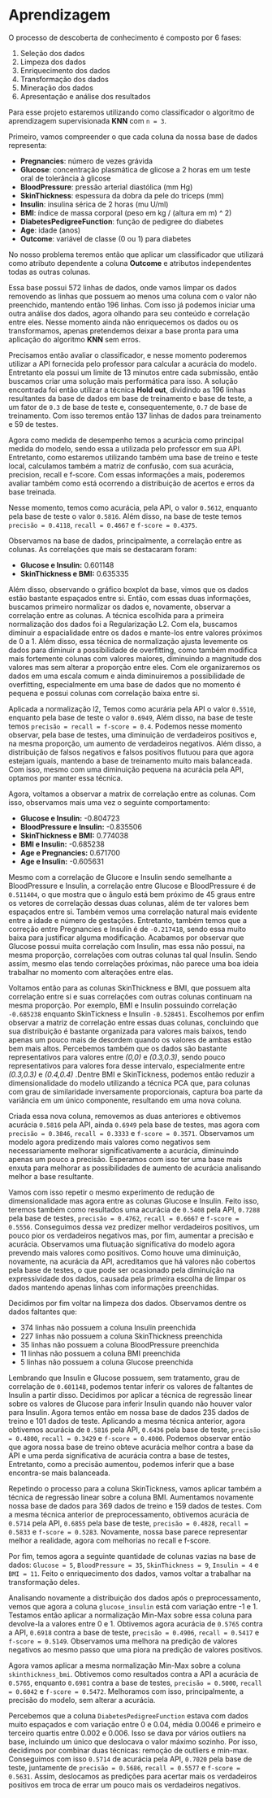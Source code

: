 # Aprendizagem

O processo de descoberta de conhecimento é composto por 6 fases:

1. Seleção dos dados
2. Limpeza dos dados
3. Enriquecimento dos dados
4. Transformação dos dados
5. Mineração dos dados
6. Apresentação e análise dos resultados

Para esse projeto estaremos utilizando como classificador o algoritmo de aprendizagem supervisionada **KNN** com `n = 3`.

Primeiro, vamos compreender o que cada coluna da nossa base de dados representa:

- **Pregnancies**: número de vezes grávida
- **Glucose**: concentração plasmática de glicose a 2 horas em um teste oral de tolerância à glicose
- **BloodPressure**: pressão arterial diastólica (mm Hg)
- **SkinThickness**: espessura da dobra da pele do tríceps (mm)
- **Insulin**: insulina sérica de 2 horas (mu U/ml)
- **BMI**: índice de massa corporal (peso em kg / (altura em m) ^ 2)
- **DiabetesPedigreeFunction**: função de pedigree do diabetes
- **Age**: idade (anos)
- **Outcome**: variável de classe (0 ou 1) para diabetes

No nosso problema teremos então que aplicar um classificador que utilizará como atributo dependente a coluna **Outcome** e atributos independentes todas as outras colunas.

Essa base possui 572 linhas de dados, onde vamos limpar os dados removendo as linhas que possuem ao menos uma coluna com o valor não preenchido, mantendo então 196 linhas. Com isso já podemos iniciar uma outra análise dos dados, agora olhando para seu conteúdo e correlação entre eles. Nesse momento ainda não enriquecemos os dados ou os transformamos, apenas pretendemos deixar a base pronta para uma aplicação do algoritmo **KNN** sem erros.

Precisamos então avaliar o classificador, e nesse momento poderemos utilizar a API fornecida pelo professor para calcular a acurácia do modelo. Entretanto ela possui um limite de 13 minutos entre cada submissão, então buscamos criar uma solução mais performática para isso. A solução encontrada foi então utilizar a técnica **Hold out**, dividindo as 196 linhas resultantes da base de dados em base de treinamento e base de teste, a um fator de `0.3` de base de teste e, consequentemente, `0.7` de base de treinamento. Com isso teremos então 137 linhas de dados para treinamento e 59 de testes.

Agora como medida de desempenho temos a acurácia como principal medida do modelo, sendo essa a utilizada pelo professor em sua API. Entretanto, como estaremos utilizando também uma base de treino e teste local, calculamos também a matriz de confusão, com sua acurácia, precision, recall e f-score. Com essas informações a mais, poderemos avaliar também como está ocorrendo a distribuição de acertos e erros da base treinada.

Nesse momento, temos como acurácia, pela API, o valor `0.5612`, enquanto pela base de teste o valor `0.5816`. Além disso, na base de teste temos `precisão = 0.4118`, `recall = 0.4667` e `f-score = 0.4375`.

Observamos na base de dados, principalmente, a correlação entre as colunas. As correlações que mais se destacaram foram:

- **Glucose e Insulin:** 0.601148
- **SkinThickness e BMI:** 0.635335

Além disso, observando o gráfico boxplot da base, vimos que os dados estão bastante espaçados entre si. Então, com essas duas informações, buscamos primeiro normalizar os dados e, novamente, observar a correlação entre as colunas. A técnica escolhida para a primeira normalização dos dados foi a Regularização L2. Com ela, buscamos diminuir a espacialidade entre os dados e mante-los entre valores próximos de 0 a 1. Além disso, essa técnica de normalização ajusta levemente os dados para diminuir a possibilidade de overfitting, como também modifica mais fortemente colunas com valores maiores, diminuindo a magnitude dos valores mas sem alterar a proporção entre eles. Com ele organizaremos os dados em uma escala comum e ainda diminuiremos a possibilidade de overfitting, especialmente em uma base de dados que no momento é pequena e possui colunas com correlação baixa entre si.

Aplicada a normalização l2, Temos como acurária pela API o valor `0.5510`, enquanto pela base de teste o valor `0.6949`, Além disso, na base de teste temos `precisão = recall = f-score = 0.4`. Podemos nesse momento observar, pela base de testes, uma diminuição de verdadeiros positivos e, na mesma proporção, um aumento de verdadeiros negativos. Além disso, a distribuição de falsos negativos e falsos positivos flutuou para que agora estejam iguais, mantendo a base de treinamento muito mais balanceada. Com isso, mesmo com uma diminuição pequena na acurácia pela API, optamos por manter essa técnica.

Agora, voltamos a observar a matrix de correlação entre as colunas. Com isso, observamos mais uma vez o seguinte comportamento:

- **Glucose e Insulin:** -0.804723
- **BloodPressure e Insulin:** -0.835506
- **SkinThickness e BMI:** 0.774038
- **BMI e Insulin:** -0.685238
- **Age e Pregnancies:** 0.671700
- **Age e Insulin:** -0.605631

Mesmo com a correlação de Glucore e Insulin sendo semelhante a BloodPressure e Insulin, a correlação entre Glucose e BloodPressure é de `0.511404`, o que mostra que o ângulo está bem próximo de 45 graus entre os vetores de correlação dessas duas colunas, além de ter valores bem espaçados entre si. Também vemos uma correlação natural mais evidente entre a idade e número de gestações. Entretanto, também temos que a correção entre Pregnancies e Insulin é de `-0.217418`, sendo essa muito baixa para justificar alguma modificação. Acabamos por observar que Glucose possui muita correlação com Insulin, mas essa não possui, na mesma proporção, correlações com outras colunas tal qual Insulin. Sendo assim, mesmo elas tendo correlações próximas, não parece uma boa ideia trabalhar no momento com alterações entre elas.

Voltamos então para as colunas SkinThickness e BMI, que possuem alta correlação entre si e suas correlações com outras colunas continuam na mesma proporção. Por exemplo, BMI e Insulin possuindo correlação `-0.685238` enquanto SkinTickness e Insulin `-0.528451`. Escolhemos por enfim observar a matriz de correlação entre essas duas colunas, concluindo que sua distribuição é bastante organizada para valores mais baixos, tendo apenas um pouco mais de desordem quando os valores de ambas estão bem mais altos. Percebemos também que os dados são bastante representativos para valores entre _(0,0)_ e _(0.3,0.3)_, sendo pouco representativos para valores fora desse intervalo, especialmente entre _(0.3,0.3)_ e _(0.4,0.4)_ .Dentre BMI e SkinTickness, podemos então reduzir a dimensionalidade do modelo utilizando a técnica PCA que, para colunas com grau de similaridade inversamente proporcionais, captura boa parte da variância em um único componente, resultando em uma nova coluna.

Criada essa nova coluna, removemos as duas anteriores e obtivemos acurácia `0.5816` pela API, ainda `0.6949` pela base de testes, mas agora com `precisão = 0.3846`, `recall = 0.3333` e `f-score = 0.3571`. Observamos um modelo agora predizendo mais valores como negativos sem necessariamente melhorar significativamente a acurácia, diminuindo apenas um pouco a precisão. Esperamos com isso ter uma base mais enxuta para melhorar as possibilidades de aumento de acurácia analisando melhor a base resultante.

Vamos com isso repetir o mesmo experimento de redução de dimensionalidade mas agora entre as colunas Glucose e Insulin. Feito isso, teremos também como resultados uma acurácia de `0.5408` pela API, `0.7288` pela base de testes, `precisão = 0.4762`, `recall = 0.6667` e `f-score = 0.5556`. Conseguimos dessa vez predizer melhor verdadeiros positivos, um pouco pior os verdadeiros negativos mas, por fim, aumentar a precisão e acurácia. Observamos uma flutuação significativa do modelo agora prevendo mais valores como positivos. Como houve uma diminuição, novamente, na acurácia da API, acreditamos que há valores não cobertos pela base de testes, o que pode ser ocasionado pela diminuição na expressividade dos dados, causada pela primeira escolha de limpar os dados mantendo apenas linhas com informações preenchidas.

Decidimos por fim voltar na limpeza dos dados. Observamos dentre os dados faltantes que:

- 374 linhas não possuem a coluna Insulin preenchida
- 227 linhas não possuem a coluna SkinThickness preenchida
- 35 linhas não possuem a coluna BloodPressure preenchida
- 11 linhas não possuem a coluna BMI preenchida
- 5 linhas não possuem a coluna Glucose preenchida

Lembrando que Insulin e Glucose possuem, sem tratamento, grau de correlação de `0.601148`, podemos tentar inferir os valores de faltantes de Insulin a partir disso. Decidimos por aplicar a técnica de regressão linear sobre os valores de Glucose para inferir Insulin quando não houver valor para Insulin. Agora temos então em nossa base de dados 235 dados de treino e 101 dados de teste. Aplicando a mesma técnica anterior, agora obtivemos acurácia de `0.5816` pela API, `0.6436` pela base de teste, `precisão = 0.4800`, `recall = 0.3429` e `f-score = 0.4000`. Podemos observar então que agora nossa base de treino obteve acurácia melhor contra a base da API e uma perda significativa de acurácia contra a base de testes, Entretanto, como a precisão aumentou, podemos inferir que a base encontra-se mais balanceada.

Repetindo o processo para a coluna SkinTickness, vamos aplicar também a técnica de regressão linear sobre a coluna BMI. Aumentamos novamente nossa base de dados para 369 dados de treino e 159 dados de testes. Com a mesma técnica anterior de preprocessamento, obtivemos acurácia de `0.5714` pela API, `0.6855` pela base de teste, `precisão = 0.4828`, `recall = 0.5833` e `f-score = 0.5283`. Novamente, nossa base parece representar melhor a realidade, agora com melhorias no recall e f-score.

Por fim, temos agora a seguinte quantidade de colunas vazias na base de dados: `Glucose = 5`, `BloodPressure = 35`, `SkinThickness = 9`, `Insulin = 4` e `BMI = 11`. Feito o enriquecimento dos dados, vamos voltar a trabalhar na transformação deles.

Analisando novamente a distribuição dos dados após o preprocessamento, vemos que agora a coluna `glucose_insulin` está com variação entre -1 e 1. Testamos então aplicar a normalização Min-Max sobre essa coluna para devolve-la a valores entre 0 e 1. Obtivemos agora acurácia de `0.5765` contra a API, `0.6918` contra a base de teste, `precisão = 0.4906`, `recall = 0.5417` e `f-score = 0.5149`. Observamos uma melhora na predição de valores negativos ao mesmo passo que uma piora na predição de valores positivos.

Agora vamos aplicar a mesma normalização Min-Max sobre a coluna `skinthickness_bmi`. Obtivemos como resultados contra a API a acurácia de `0.5765`, enquanto `0.6981` contra a base de testes, `precisão = 0.5000`, `recall = 0.6042` e `f-score = 0.5472`. Melhoramos com isso, principalmente, a precisão do modelo, sem alterar a acurácia.

Percebemos que a coluna `DiabetesPedigreeFunction` estava com dados muito espaçados e com variação entre 0 e 0.04, média 0.0046 e primeiro e terceiro quartis entre 0.002 e 0.006. Isso se dava por vários outliers na base, incluindo um único que deslocava o valor máximo sozinho. Por isso, decidimos por combinar duas técnicas: remoção de outliers e min-max. Conseguimos com isso `0.5714` de acurácia pela API, `0.7020` pela base de teste, juntamente de `precisão = 0.5686`, `recall = 0.5577` e `f-score = 0.5631`. Assim, deslocamos as predições para acertar mais os verdadeiros positivos em troca de errar um pouco mais os verdadeiros negativos.
